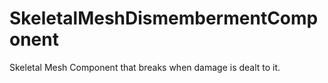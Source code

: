 # SkeletalMeshDismembermentComponent
 Skeletal Mesh Component that breaks when damage is dealt to it.
